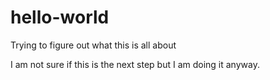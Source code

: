 # hello-world
Trying to figure out what this is all about

I am not sure if this is the next step but I am doing it anyway.

